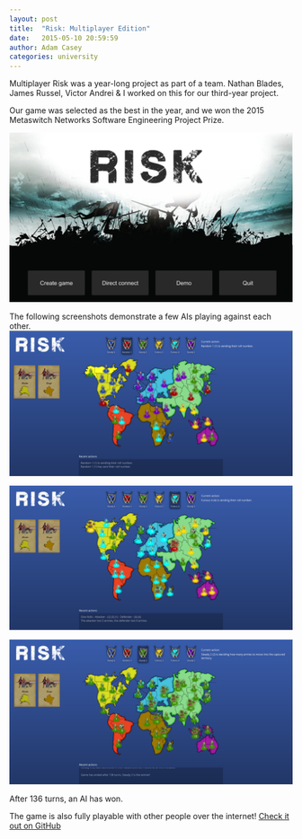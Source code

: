 ```yaml
---
layout: post
title:  "Risk: Multiplayer Edition"
date:   2015-05-10 20:59:59
author: Adam Casey
categories: university
---
```


Multiplayer Risk was a year-long project as part of a team. Nathan Blades, James Russel, Victor Andrei & I worked on this for our third-year project.

Our game was selected as the best in the year, and we won the 2015 Metaswitch Networks Software Engineering Project Prize.

![Risk Titlescreen](/assets/blog/risk1.png)

The following screenshots demonstrate a few AIs playing against each other.
![Risk Titlescreen](/assets/blog/risk2.png)

![Risk Titlescreen](/assets/blog/risk3.png)

![Risk Titlescreen](/assets/blog/risk4.png)

After 136 turns, an AI has won. 

The game is also fully playable with other people over the internet! [Check it out on GitHub](https://github.com/adamncasey/MultiplayerRisk)